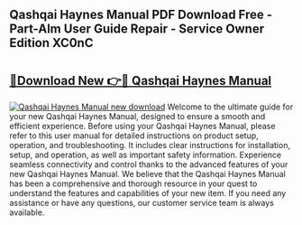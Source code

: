 ## Qashqai Haynes Manual PDF Download Free - Part-Alm User Guide Repair - Service Owner Edition XC0nC

# <h2><a href="http://cf12411.oget.top/?id=Qashqai+Haynes+Manual">🔗Download New 👉🔴 Qashqai Haynes Manual</a></h2>

[![Qashqai Haynes Manual new download](https://i.imgur.com/5g1atiW.png)](http://cf12411.oget.top/?id=Qashqai+Haynes+Manual)
Welcome to the ultimate guide for your new Qashqai Haynes Manual, designed to ensure a smooth and efficient experience. Before using your Qashqai Haynes Manual, please refer to this user manual for detailed instructions on product setup, operation, and troubleshooting. It includes clear instructions for installation, setup, and operation, as well as important safety information. Experience seamless connectivity and control thanks to the advanced features of your new Qashqai Haynes Manual. We believe that the Qashqai Haynes Manual has been a comprehensive and thorough resource in your quest to understand the features and capabilities of your new item. If you need any assistance or have any questions, our customer service team is always available.
